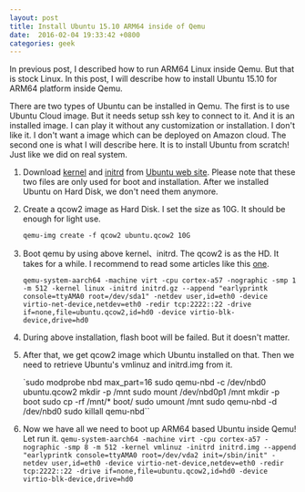 ```yaml
---
layout: post
title: Install Ubuntu 15.10 ARM64 inside of Qemu
date:  2016-02-04 19:33:42 +0800
categories: geek 
---
```

In previous post, I described how to run ARM64 Linux inside Qemu. But that is stock Linux. In this post, I will describe how to install Ubuntu 15.10 for ARM64 platform inside Qemu. 

There are two types of Ubuntu can be installed in Qemu. The first is to use Ubuntu Cloud image. But it needs setup ssh key to connect to it. And it is an installed image. I can play it without any customization or installation. I don't like it. I don't want a image which can be deployed on Amazon cloud. The second one is what I will describe here. It is to install Ubuntu from scratch! Just like we did on real system.

 1. Download [kernel](http://ports.ubuntu.com/ubuntu-ports/dists/wily/main/installer-arm64/current/images/netboot/ubuntu-installer/arm64/linux) and [initrd](http://ports.ubuntu.com/ubuntu-ports/dists/wily/main/installer-arm64/current/images/netboot/ubuntu-installer/arm64/initrd.gz) from [Ubuntu web site](http://ports.ubuntu.com/). Please note that these two files are only used for boot and installation. After we installed Ubuntu on Hard Disk, we don't need them anymore.
 2. Create a qcow2 image as Hard Disk. I set the size as 10G. It should be enough for light use. 

    `qemu-img create -f qcow2 ubuntu.qcow2 10G`

 3. Boot qemu by using above kernel、initrd. The qcow2 is as the HD. It takes for a while. I recommend to read some articles like this [one](http://wiki.qemu.org/Documentation/Networking).

    `qemu-system-aarch64 -machine virt -cpu cortex-a57 -nographic -smp 1 -m 512 -kernel linux -initrd initrd.gz --append "earlyprintk console=ttyAMA0 root=/dev/sda1" -netdev user,id=eth0 -device virtio-net-device,netdev=eth0 -redir tcp:2222::22 -drive if=none,file=ubuntu.qcow2,id=hd0 -device virtio-blk-device,drive=hd0`

 4. During above installation, flash boot will be failed. But it doesn't matter.
 5. After that, we get qcow2 image which Ubuntu installed on that. Then we need to retrieve Ubuntu's vmlinuz and initrd.img from it.

    `sudo modprobe nbd max_part=16
    sudo qemu-nbd -c /dev/nbd0 ubuntu.qcow2
    mkdir -p /mnt
    sudo mount /dev/nbd0p1 /mnt
    mkdir -p boot
    sudo cp -rf /mnt/* boot/
    sudo umount /mnt
    sudo qemu-nbd -d /dev/nbd0
    sudo killall qemu-nbd``
 6. Now we have all we need to boot up ARM64 based Ubuntu inside Qemu! Let run it.
    `qemu-system-aarch64 -machine virt -cpu cortex-a57 -nographic -smp 8 -m 512 -kernel vmlinuz -initrd initrd.img --append "earlyprintk console=ttyAMA0 root=/dev/vda2 init=/sbin/init" -netdev user,id=eth0 -device virtio-net-device,netdev=eth0 -redir tcp:2222::22 -drive if=none,file=ubuntu.qcow2,id=hd0 -device virtio-blk-device,drive=hd0`
